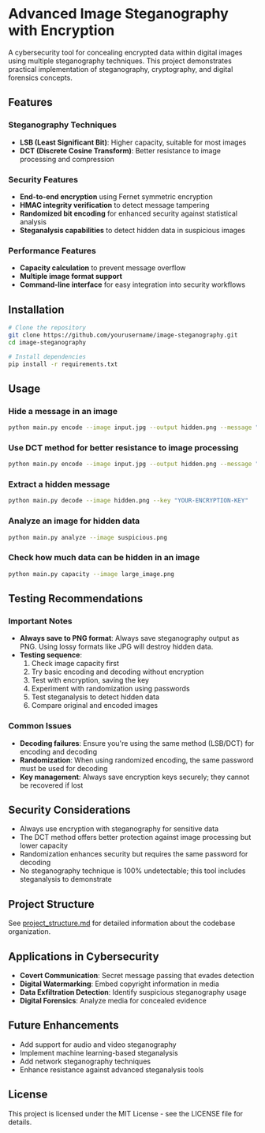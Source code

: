 # Advanced Image Steganography with Encryption

A cybersecurity tool for concealing encrypted data within digital images using multiple steganography techniques. This project demonstrates practical implementation of steganography, cryptography, and digital forensics concepts.

## Features

### Steganography Techniques
- **LSB (Least Significant Bit)**: Higher capacity, suitable for most images
- **DCT (Discrete Cosine Transform)**: Better resistance to image processing and compression

### Security Features
- **End-to-end encryption** using Fernet symmetric encryption
- **HMAC integrity verification** to detect message tampering
- **Randomized bit encoding** for enhanced security against statistical analysis
- **Steganalysis capabilities** to detect hidden data in suspicious images

### Performance Features
- **Capacity calculation** to prevent message overflow
- **Multiple image format support**
- **Command-line interface** for easy integration into security workflows

## Installation

```bash
# Clone the repository
git clone https://github.com/yourusername/image-steganography.git
cd image-steganography

# Install dependencies
pip install -r requirements.txt
```

## Usage

### Hide a message in an image
```bash
python main.py encode --image input.jpg --output hidden.png --message "Top secret information" --randomize
```

### Use DCT method for better resistance to image processing
```bash
python main.py encode --image input.jpg --output hidden.png --message "Top secret" --method dct
```

### Extract a hidden message
```bash
python main.py decode --image hidden.png --key "YOUR-ENCRYPTION-KEY"
```

### Analyze an image for hidden data
```bash
python main.py analyze --image suspicious.png
```

### Check how much data can be hidden in an image
```bash
python main.py capacity --image large_image.png
```

## Testing Recommendations

### Important Notes
- **Always save to PNG format**: Always save steganography output as PNG. Using lossy formats like JPG will destroy hidden data.
- **Testing sequence**: 
  1. Check image capacity first
  2. Try basic encoding and decoding without encryption
  3. Test with encryption, saving the key
  4. Experiment with randomization using passwords
  5. Test steganalysis to detect hidden data
  6. Compare original and encoded images

### Common Issues
- **Decoding failures**: Ensure you're using the same method (LSB/DCT) for encoding and decoding
- **Randomization**: When using randomized encoding, the same password must be used for decoding
- **Key management**: Always save encryption keys securely; they cannot be recovered if lost

## Security Considerations

- Always use encryption with steganography for sensitive data
- The DCT method offers better protection against image processing but lower capacity
- Randomization enhances security but requires the same password for decoding
- No steganography technique is 100% undetectable; this tool includes steganalysis to demonstrate

## Project Structure

See [project_structure.md](project_structure.md) for detailed information about the codebase organization.

## Applications in Cybersecurity

- **Covert Communication**: Secret message passing that evades detection
- **Digital Watermarking**: Embed copyright information in media
- **Data Exfiltration Detection**: Identify suspicious steganography usage
- **Digital Forensics**: Analyze media for concealed evidence

## Future Enhancements

- Add support for audio and video steganography
- Implement machine learning-based steganalysis
- Add network steganography techniques
- Enhance resistance against advanced steganalysis tools

## License

This project is licensed under the MIT License - see the LICENSE file for details. 